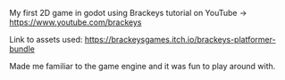
My first 2D game in godot using Brackeys tutorial on YouTube -> https://www.youtube.com/brackeys

Link to assets used: https://brackeysgames.itch.io/brackeys-platformer-bundle

Made me familiar to the game engine and it was fun to play around with. 
